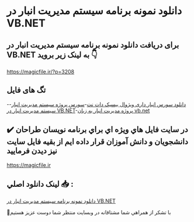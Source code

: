 # دانلود نمونه برنامه سیستم مدیریت انبار در VB.NET

## برای دریافت دانلود نمونه برنامه سیستم مدیریت انبار در VB.NET به لینک زیر بروید 👇

https://magicfile.ir/?p=3208

## تگ های فایل

-[دانلود سورس انبار داری ویژوال بیسیک دات نت](https://magicfile.ir/product/%d9%86%d9%85%d9%88%d9%86%d9%87-%d8%a8%d8%b1%d9%86%d8%a7%d9%85%d9%87-%d8%b3%db%8c%d8%b3%d8%aa%d9%85-%d9%85%d8%af%db%8c%d8%b1%db%8c%d8%aa-%d8%a7%d9%86%d8%a8%d8%a7%d8%b1-%d8%af%d8%b1-vbnet/)-[سورس پروژه سیستم مدیریت انبار](https://magicfile.ir/product/%d9%86%d9%85%d9%88%d9%86%d9%87-%d8%a8%d8%b1%d9%86%d8%a7%d9%85%d9%87-%d8%b3%db%8c%d8%b3%d8%aa%d9%85-%d9%85%d8%af%db%8c%d8%b1%db%8c%d8%aa-%d8%a7%d9%86%d8%a8%d8%a7%d8%b1-%d8%af%d8%b1-vbnet/)-[سیستم مدیریت انبار در VB.NET](https://magicfile.ir/product/%d9%86%d9%85%d9%88%d9%86%d9%87-%d8%a8%d8%b1%d9%86%d8%a7%d9%85%d9%87-%d8%b3%db%8c%d8%b3%d8%aa%d9%85-%d9%85%d8%af%db%8c%d8%b1%db%8c%d8%aa-%d8%a7%d9%86%d8%a8%d8%a7%d8%b1-%d8%af%d8%b1-vbnet/)-[پروژه مدیریت انبار به زبان vb.net ](https://magicfile.ir/product/%d9%86%d9%85%d9%88%d9%86%d9%87-%d8%a8%d8%b1%d9%86%d8%a7%d9%85%d9%87-%d8%b3%db%8c%d8%b3%d8%aa%d9%85-%d9%85%d8%af%db%8c%d8%b1%db%8c%d8%aa-%d8%a7%d9%86%d8%a8%d8%a7%d8%b1-%d8%af%d8%b1-vbnet/)

## ✔️ در سايت فايل هاي ويژه اي براي برنامه نويسان طراحان دانشجويان و دانش آموزان قرار داده ايم از بقيه فايل سايت نيز ديدن فرماييد

https://magicfile.ir


## لينک دانلود اصلي 📥 :

[دانلود نمونه برنامه سیستم مدیریت انبار در VB.NET](https://magicfile.ir/product/%d9%86%d9%85%d9%88%d9%86%d9%87-%d8%a8%d8%b1%d9%86%d8%a7%d9%85%d9%87-%d8%b3%db%8c%d8%b3%d8%aa%d9%85-%d9%85%d8%af%db%8c%d8%b1%db%8c%d8%aa-%d8%a7%d9%86%d8%a8%d8%a7%d8%b1-%d8%af%d8%b1-vbnet/) 


🙏با تشکر از همراهي شما مشتاقانه در وبسایت منتظر شما دوست عزیز هستیم

